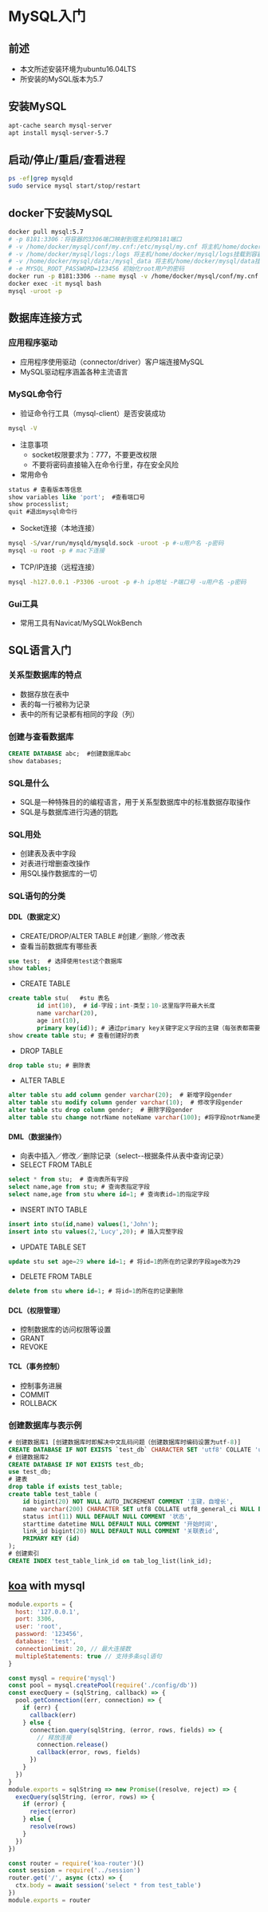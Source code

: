 # MySQL入门

## 前述
+ 本文所述安装环境为ubuntu16.04LTS 
+ 所安装的MySQL版本为5.7

## 安装MySQL
```bash
apt-cache search mysql-server
apt install mysql-server-5.7
```

## 启动/停止/重启/查看进程
```bash
ps -ef|grep mysqld
sudo service mysql start/stop/restart
```
## docker下安装MySQL
```bash
docker pull mysql:5.7
# -p 8181:3306：将容器的3306端口映射到宿主机的8181端口
# -v /home/docker/mysql/conf/my.cnf:/etc/mysql/my.cnf 将主机/home/docker/mysql/conf/my.cnf挂载到容器的/etc/mysql/my.cnf
# -v /home/docker/mysql/logs:/logs 将主机/home/docker/mysql/logs挂载到容器的/logs
# -v /home/docker/mysql/data:/mysql_data 将主机/home/docker/mysql/data挂载到容器的/mysql_data
# -e MYSQL_ROOT_PASSWORD=123456 初始化root用户的密码
docker run -p 8181:3306 --name mysql -v /home/docker/mysql/conf/my.cnf:/etc/mysql/my.cnf -v /home/docker/mysql/logs:/logs -v /home/docker/mysql/data:/mysql_data -e MYSQL_ROOT_PASSWORD=123456 -d mysql:5.7
docker exec -it mysql bash
mysql -uroot -p
```

## 数据库连接方式

### 应用程序驱动
+ 应用程序使用驱动（connector/driver）客户端连接MySQL
+ MySQL驱动程序涵盖各种主流语言

### MySQL命令行
+ 验证命令行工具（mysql-client）是否安装成功
```bash
mysql -V
```
+ 注意事项
    + socket权限要求为：777，不要更改权限
    + 不要将密码直接输入在命令行里，存在安全风险
+ 常用命令
```sql
status # 查看版本等信息
show variables like 'port';  #查看端口号
show processlist;
quit #退出mysql命令行
```
+ Socket连接（本地连接）
```bash
mysql -S/var/run/mysqld/mysqld.sock -uroot -p #-u用户名 -p密码
mysql -u root -p # mac下连接
```
+ TCP/IP连接（远程连接）
```bash
mysql -h127.0.0.1 -P3306 -uroot -p #-h ip地址 -P端口号 -u用户名 -p密码
```
### Gui工具
+ 常用工具有Navicat/MySQLWokBench

## SQL语言入门

### 关系型数据库的特点
+ 数据存放在表中
+ 表的每一行被称为记录
+ 表中的所有记录都有相同的字段（列）

### 创建与查看数据库
```sql
CREATE DATABASE abc;  #创建数据库abc
show databases; 
```

### SQL是什么
+ SQL是一种特殊目的的编程语言，用于关系型数据库中的标准数据存取操作
+ SQL是与数据库进行沟通的钥匙

### SQL用处
+ 创建表及表中字段
+ 对表进行增删查改操作
+ 用SQL操作数据库的一切

### SQL语句的分类

#### DDL（数据定义）
+ CREATE/DROP/ALTER TABLE #创建／删除／修改表
+ 查看当前数据库有哪些表
```sql
use test;  # 选择使用test这个数据库
show tables; 
```
+ CREATE TABLE
```sql
create table stu(   #stu 表名
        id int(10),  # id-字段；int-类型；10-这里指字符最大长度
        name varchar(20),
        age int(10),
        primary key(id)); # 通过primary key关键字定义字段的主键（每张表都需要包含一个主键，主键唯一标识一条记录，是唯一字段，不可为空，不可重复）
show create table stu; # 查看创建好的表
```
+ DROP TABLE
```sql
drop table stu; # 删除表
```
+ ALTER TABLE
```sql
alter table stu add column gender varchar(20);  # 新增字段gender
alter table stu modify column gender varchar(10);  # 修改字段gender
alter table stu drop column gender;  # 删除字段gender
alter table stu change notrName noteName varchar(100); #将字段notrName更改为noteName
```

#### DML（数据操作）
+ 向表中插入／修改／删除记录（select--根据条件从表中查询记录）
+ SELECT FROM TABLE
```sql
select * from stu;  # 查询表所有字段
select name,age from stu; # 查询表指定字段
select name,age from stu where id=1; # 查询表id=1的指定字段
```
+ INSERT INTO TABLE
```sql
insert into stu(id,name) values(1,'John');
insert into stu values(2,'Lucy',20); # 插入完整字段
```
+ UPDATE TABLE SET
```sql
update stu set age=29 where id=1; # 将id=1的所在的记录的字段age改为29
```
+ DELETE FROM TABLE
```sql
delete from stu where id=1; # 将id=1的所在的记录删除
```

#### DCL（权限管理）
+ 控制数据库的访问权限等设置
+ GRANT
+ REVOKE

#### TCL（事务控制）
+ 控制事务进展
+ COMMIT
+ ROLLBACK

### 创建数据库与表示例
```sql
# 创建数据库1 [创建数据库时即解决中文乱码问题（创建数据库时编码设置为utf-8)]
CREATE DATABASE IF NOT EXISTS `test_db` CHARACTER SET 'utf8' COLLATE 'utf8_general_ci';
# 创建数据库2
CREATE DATABASE IF NOT EXISTS test_db;
use test_db;
# 建表
drop table if exists test_table;
create table test_table (
    id bigint(20) NOT NULL AUTO_INCREMENT COMMENT '主键，自增长',
    name varchar(200) CHARACTER SET utf8 COLLATE utf8_general_ci NULL DEFAULT NULL COMMENT '名称',
    status int(11) NULL DEFAULT NULL COMMENT '状态',
    starttime datetime NULL DEFAULT NULL COMMENT '开始时间',
    link_id bigint(20) NULL DEFAULT NULL COMMENT '关联表id',
    PRIMARY KEY (id)
);
# 创建索引
CREATE INDEX test_table_link_id on tab_log_list(link_id);
```

## [koa](http://koajs.com/) with mysql
```js (config/db.js)
module.exports = {
  host: '127.0.0.1',
  port: 3306,
  user: 'root',
  password: '123456',
  database: 'test',
  connectionLimit: 20, // 最大连接数
  multipleStatements: true // 支持多条sql语句
}
```
```js (session.js)
const mysql = require('mysql')
const pool = mysql.createPool(require('./config/db'))
const execQuery = (sqlString, callback) => {
  pool.getConnection((err, connection) => {
    if (err) {
      callback(err)
    } else {
      connection.query(sqlString, (error, rows, fields) => {
        // 释放连接
        connection.release()
        callback(error, rows, fields)
      })
    }
  })
}
module.exports = sqlString => new Promise((resolve, reject) => {
  execQuery(sqlString, (error, rows) => {
    if (error) {
      reject(error)
    } else {
      resolve(rows)
    }
  })
})
```
```js (api/api.js)
const router = require('koa-router')()
const session = require('../session')
router.get('/', async (ctx) => {
  ctx.body = await session('select * from test_table')
})
module.exports = router
```
